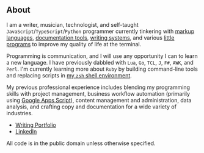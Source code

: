 ## About

I am a writer, musician, technologist, and self-taught `JavaScript`/`TypeScript`/`Python` programmer currently tinkering with [markup languages](https://github.com/unforswearing/todo_markup.js), [documentation tools](https://github.com/unforswearing/xdoc), [writing systems](https://github.com/unforswearing/poyml), and various [little programs](https://github.com/unforswearing?tab=repositories&q=&type=&language=shell) to improve my quality of life at the terminal. 

Programming is communication, and I will use any opportunity I can to learn a new language. I have previously dabbled with `Lua`, `Go`, `TCL`, `J`, `F#`, `AWK`, and `Perl`. I'm currently learning more about `Ruby` by building command-line tools and replacing scripts in [my `zsh` shell environment](htts://github.com/unforswearing/zsh-config).

My previous professional experience includes blending my programming skills with project management, business workflow automation (primarily using [Google Apps Script](https://github.com/unforswearing?tab=repositories&q=gas)), content management and administration, data analysis, and crafting copy and documentation for a wide variety of industries. 

- [Writing Portfolio](https://unforswearing.com)
- [LinkedIn](https://linkedin.com/in/alvin-charity)

All code is in the public domain unless otherwise specified.
